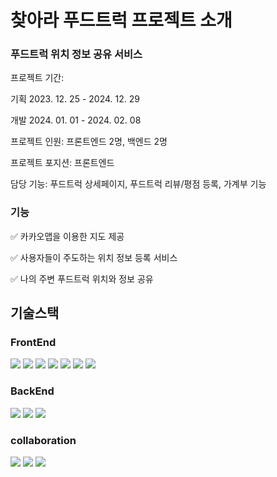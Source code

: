 # 찾아라 푸드트럭 프로젝트 소개 


### 푸드트럭 위치 정보 공유 서비스

프로젝트 기간: 

기획 2023. 12. 25 - 2024. 12. 29

개발 2024. 01. 01 - 2024. 02. 08

프로젝트 인원: 프론트엔드 2명, 백엔드 2명

프로젝트 포지션: 프론트엔드

담당 기능: 푸드트럭 상세페이지, 푸드트럭 리뷰/평점 등록, 가계부 기능


### 기능

✅ 카카오맵을 이용한 지도 제공

✅ 사용자들이 주도하는 위치 정보 등록 서비스

✅ 나의 주변 푸드트럭 위치와 정보 공유

## 기술스택

### FrontEnd
<div>
  <img src="https://img.shields.io/badge/html5-E34F26?style=for-the-badge&logo=html5&logoColor=white">
  <img src="https://img.shields.io/badge/css-1572B6?style=for-the-badge&logo=css3&logoColor=white">
  <img src="https://img.shields.io/badge/javascript-F7DF1E?style=for-the-badge&logo=javascript&logoColor=black">
  <img src="https://img.shields.io/badge/react-61DAFB?style=for-the-badge&logo=react&logoColor=black">
  <img src="https://img.shields.io/badge/tailwindcss-06B6D4?style=for-the-badge&logo=tailwindcss&logoColor=black">
  <img src="https://img.shields.io/badge/recoil-3578E5?style=for-the-badge&logo=recoil&logoColor=black">
  <img src="https://img.shields.io/badge/amplify-FF9900?style=for-the-badge&logo=awsamplify&logoColor=black">
</div>

### BackEnd
<div>
  <img src="https://img.shields.io/badge/express-000000?style=for-the-badge&logo=express&logoColor=white">
  <img src="https://img.shields.io/badge/amazon ec2-FF9900?style=for-the-badge&logo=AmazonEC2&logoColor=white"> 
  <img src="https://img.shields.io/badge/mysql-4479A1?style=for-the-badge&logo=mysql&logoColor=white">   
</div>

### collaboration
<div>
  <img src="https://img.shields.io/badge/Figma-F24E1E?style=for-the-badge&logo=figma&logoColor=white">   
  <img src="https://img.shields.io/badge/github-181717?style=for-the-badge&logo=github&logoColor=white">  
  <img src="https://img.shields.io/badge/Notion-000000?style=for-the-badge&logo=github&logoColor="white">
</div>
